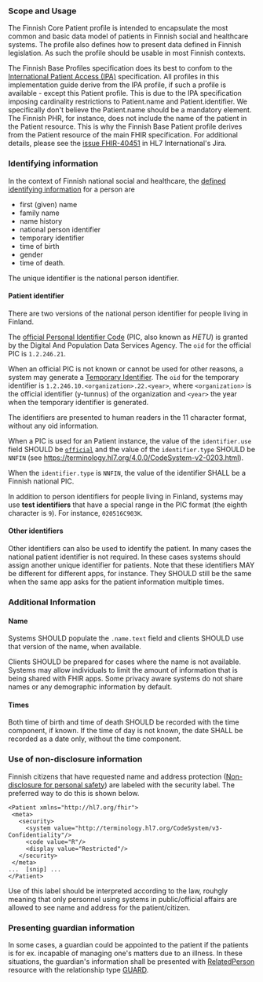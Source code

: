 ### Scope and Usage

The Finnish Core Patient profile is intended to encapsulate the most common and basic data model of
patients in Finnish social and healthcare systems. The profile also defines how to present data
defined in Finnish legislation. As such the profile should be usable in most Finnish contexts.

<p class="stu-note">The Finnish Base Profiles specification does its best to confom to the <a
href="https://build.fhir.org/ig/HL7/fhir-ipa/">International Patient Access (IPA)</a>
specification. All profiles in this implementation guide derive from the IPA profile, if such a
profile is available - except this Patient profile. This is due to the IPA specification imposing
cardinality restrictions to Patient.name and Patient.identifier. We specifically don't believe the
Patient.name should be a mandatory element. The Finnish PHR, for instance, does not include the
name of the patient in the Patient resource. This is why the Finnish Base Patient profile derives
from the Patient resource of the main FHIR specification. For additional details, please see the <a
href="https://jira.hl7.org/browse/FHIR-40451">issue FHIR-40451</a> in HL7 International's Jira.</p>

### Identifying information

In the context of Finnish national social and healthcare, the
[defined identifying information](https://yhteistyotilat.fi/wiki08/display/JULPOKY/7+Potilaan+perustiedot)
for a person are
* first (given) name
* family name
* name history
* national person identifier
* temporary identifier
* time of birth
* gender
* time of death.

The unique identifier is the national person identifier.

#### Patient identifier

There are two versions of the national person identifier for people living in Finland.

The [official Personal Identifier Code](https://dvv.fi/en/personal-identity-code) (PIC, also known
as _HETU_) is granted by the Digital And Population Data Services Agency. The `oid` for the
official PIC is `1.2.246.21`.

When an official PIC is not known or cannot be used for other reasons, a system may generate a
[Temporary Identifier](https://www.kanta.fi/en/system-developers/test-etiquette#Temporary%20identifier).
The `oid` for the temporary identifier is `1.2.246.10.<organization>.22.<year>`, where
`<organization>` is the official identifier (y-tunnus) of the organization and `<year>` the year
when the temporary identifier is generated.

The identifiers are presented to human readers in the 11 character format, without any oid
information.

When a PIC is used for an Patient instance, the value of the `identifier.use` field SHOULD be
[`official`](https://build.fhir.org/codesystem-identifier-use.html#identifier-use-official) and the
value of the `identifier.type` SHOULD be `NNFIN` (see https://terminology.hl7.org/4.0.0/CodeSystem-v2-0203.html).

When the `identifier.type` is `NNFIN`, the value of the identifier SHALL be a Finnish national PIC.

In addition to person identifiers for people living in Finland, systems may use **test identifiers**
that have a special range in the PIC format (the eighth character is `9`). For instance,
`020516C903K`.

#### Other identifiers

Other identifiers can also be used to identify the patient. In many cases the national patient
identifier is not required. In these cases systems should assign another unique identifier for
patients. Note that these identifiers MAY be different for different apps, for instance. They
SHOULD still be the same when the same app asks for the patient information multiple times. 

### Additional Information

#### Name

Systems SHOULD populate the `.name.text` field and clients SHOULD use that version of the name,
when available.

Clients SHOULD be prepared for cases where the name is not available. Systems may allow individuals
to limit the amount of information that is being shared with FHIR apps. Some privacy aware systems
do not share names or any demographic information by default.


#### Times

Both time of birth and time of death SHOULD be recorded with the time component, if known. If the
time of day is not known, the date SHALL be recorded as a date only, without the time component.

### Use of non-disclosure information

Finnish citizens that have requested name and address protection ([Non-disclosure for personal safety](https://dvv.fi/en/non-disclosure-for-personal-safety)) are labeled with the security label. The preferred way to do this is shown below.
 
 ```
 <Patient xmlns="http://hl7.org/fhir">
  <meta>
    <security>
      <system value="http://terminology.hl7.org/CodeSystem/v3-Confidentiality"/>
      <code value="R"/>
      <display value="Restricted"/>
    </security>
  </meta>
...  [snip] ...
</Patient>
 ```

 Use of this label should be interpreted according to the law, rouhgly meaning that only personnel using systems in public/official affairs are allowed to see name and address for the patient/citizen.

### Presenting guardian information

In some cases, a guardian could be appointed to the patient if the patients is for ex. incapable of
managing one's matters due to an illness. In these situations, the guardian's information shall be
presented with [RelatedPerson](http://hl7.org/fhir/R4/relatedperson.html) resource with the
relationship type [GUARD](http://hl7.org/fhir/R4/v3/RoleCode/cs.html#:~:text=3-,GUARD,-guardian).
